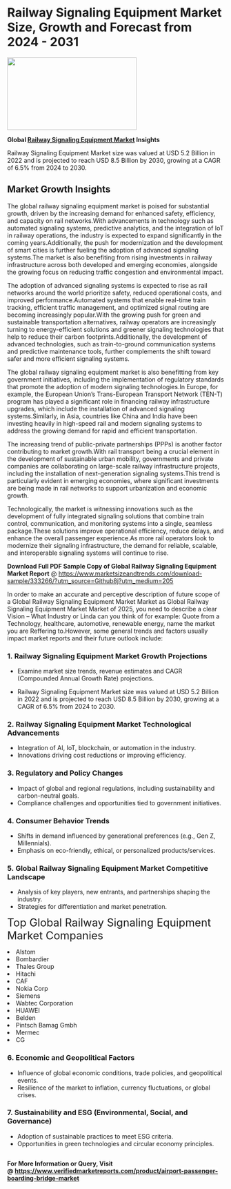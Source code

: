 <H1>Railway Signaling Equipment Market Size, Growth and Forecast from 2024 - 2031</H1><img class="aligncenter size-medium wp-image-584254" src="https://thirdeyenews.in/wp-content/uploads/2024/09/Global-Market-Research-300x168.jpeg" alt="" width="300" height="168" /><p><strong>Global&nbsp;<a href="https://www.marketsizeandtrends.com/download-sample/333266/?utm_source=Github8j?utm_medium=205">Railway Signaling Equipment Market</a> Insights</strong></p><p>Railway Signaling Equipment Market size was valued at USD 5.2 Billion in 2022 and is projected to reach USD 8.5 Billion by 2030, growing at a CAGR of 6.5% from 2024 to 2030.</p><p><h2>Market Growth Insights</h2> <p>The global railway signaling equipment market is poised for substantial growth, driven by the increasing demand for enhanced safety, efficiency, and capacity on rail networks.With advancements in technology such as automated signaling systems, predictive analytics, and the integration of IoT in railway operations, the industry is expected to expand significantly in the coming years.Additionally, the push for modernization and the development of smart cities is further fueling the adoption of advanced signaling systems.The market is also benefiting from rising investments in railway infrastructure across both developed and emerging economies, alongside the growing focus on reducing traffic congestion and environmental impact.</p> <p>The adoption of advanced signaling systems is expected to rise as rail networks around the world prioritize safety, reduced operational costs, and improved performance.Automated systems that enable real-time train tracking, efficient traffic management, and optimized signal routing are becoming increasingly popular.With the growing push for green and sustainable transportation alternatives, railway operators are increasingly turning to energy-efficient solutions and greener signaling technologies that help to reduce their carbon footprints.Additionally, the development of advanced technologies, such as train-to-ground communication systems and predictive maintenance tools, further complements the shift toward safer and more efficient signaling systems.</p> <p>The global railway signaling equipment market is also benefitting from key government initiatives, including the implementation of regulatory standards that promote the adoption of modern signaling technologies.In Europe, for example, the European Union’s Trans-European Transport Network (TEN-T) program has played a significant role in financing railway infrastructure upgrades, which include the installation of advanced signaling systems.Similarly, in Asia, countries like China and India have been investing heavily in high-speed rail and modern signaling systems to address the growing demand for rapid and efficient transportation.</p> <p>The increasing trend of public-private partnerships (PPPs) is another factor contributing to market growth.With rail transport being a crucial element in the development of sustainable urban mobility, governments and private companies are collaborating on large-scale railway infrastructure projects, including the installation of next-generation signaling systems.This trend is particularly evident in emerging economies, where significant investments are being made in rail networks to support urbanization and economic growth.</p> <p>Technologically, the market is witnessing innovations such as the development of fully integrated signaling solutions that combine train control, communication, and monitoring systems into a single, seamless package.These solutions improve operational efficiency, reduce delays, and enhance the overall passenger experience.As more rail operators look to modernize their signaling infrastructure, the demand for reliable, scalable, and interoperable signaling systems will continue to rise.</p> <p><span class=""><strong>Download Full PDF Sample Copy of Global Railway Signaling Equipment Market Report</strong> @ <a href="https://www.marketsizeandtrends.com/download-sample/333266/?utm_source=Github8j?utm_medium=205" target="_blank">https://www.marketsizeandtrends.com/download-sample/333266/?utm_source=Github8j?utm_medium=205</a></span></p><p>In order to make an accurate and perceptive description of future scope of a Global&nbsp;Railway Signaling Equipment Market Market as Global&nbsp;Railway Signaling Equipment Market Market of 2025, you need to describe a clear Vision &ndash; What Industry or Linda can you think of for example: Quote from a Technology, healthcare, automotive, renewable energy, name the market you are Reffering to.However, some general trends and factors usually impact market reports and their future outlook include:</p><h3>1.&nbsp;<strong>Railway Signaling Equipment Market Growth Projections</strong></h3><ul><li>Examine market size trends, revenue estimates and CAGR (Compounded Annual Growth Rate) projections.</li><li><p>Railway Signaling Equipment Market size was valued at USD 5.2 Billion in 2022 and is projected to reach USD 8.5 Billion by 2030, growing at a CAGR of 6.5% from 2024 to 2030.</p></li></ul><h3>2.&nbsp;<strong>Railway Signaling Equipment Market Technological Advancements</strong></h3><ul><li>Integration of AI, IoT, blockchain, or automation in the industry.</li><li>Innovations driving cost reductions or improving efficiency.</li></ul><h3>3.&nbsp;<strong>Regulatory and Policy Changes</strong></h3><ul><li>Impact of global and regional regulations, including sustainability and carbon-neutral goals.</li><li>Compliance challenges and opportunities tied to government initiatives.</li></ul><h3>4.&nbsp;<strong>Consumer Behavior Trends</strong></h3><ul><li>Shifts in demand influenced by generational preferences (e.g., Gen Z, Millennials).</li><li>Emphasis on eco-friendly, ethical, or personalized products/services.</li></ul><h3>5.&nbsp;<strong>Global Railway Signaling Equipment Market Competitive Landscape</strong></h3><ul><li>Analysis of key players, new entrants, and partnerships shaping the industry.</li><li>Strategies for differentiation and market penetration.</li></ul><p data-pm-slice="1 1 []"><span style="color: inherit; font-family: inherit; font-size: 25px;">Top Global Railway Signaling Equipment Market Companies</span></p><div class="" data-test-id=""><p><li>Alstom</li><li> Bombardier</li><li> Thales Group</li><li> Hitachi</li><li> CAF</li><li> Nokia Corp</li><li> Siemens</li><li> Wabtec Corporation</li><li> HUAWEI</li><li> Belden</li><li> Pintsch Bamag Gmbh</li><li> Mermec</li><li> CG</li></p></div><h3>6.&nbsp;<strong>Economic and Geopolitical Factors</strong></h3><ul><li>Influence of global economic conditions, trade policies, and geopolitical events.</li><li>Resilience of the market to inflation, currency fluctuations, or global crises.</li></ul><h3>7.&nbsp;<strong>Sustainability and ESG (Environmental, Social, and Governance)</strong></h3><ul><li>Adoption of sustainable practices to meet ESG criteria.</li><li>Opportunities in green technologies and circular economy principles.</li></ul><h2><strong style="font-size: 14px;">For More Information or Query, Visit @&nbsp;</strong><a style="background-color: #ffffff; font-size: 14px;" href="https://www.marketsizeandtrends.com/report/railway-signaling-equipment-market/" target="_blank">https://www.verifiedmarketreports.com/product/airport-passenger-boarding-bridge-market</a></h2>